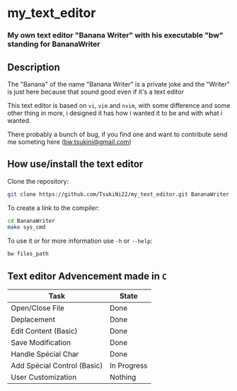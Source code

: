 # my_text_editor
### My own text editor "Banana Writer" with his executable "bw" standing for BananaWriter
## Description

The "Banana" of the name "Banana Writer" is a private joke and the "Writer" is just here because that sound good even if it's a text editor

This text editor is based on `vi`, `vim` and `nvim`, with some difference and some other thing in more, i designed it has how i wanted it to be and with what i wanted.

There probably a bunch of bug, if you find one and want to contribute send me someting here (bw.tsukini@gmail.com)

## How use/install the text editor
Clone the repository:
```sh
git clone https://github.com/TsukiNi22/my_text_editor.git BananaWriter
```

To create a link to the compiler:
```sh
cd BananaWriter
make sys_cmd
```

To use it or for more information use `-h` or `--help`:
```sh
bw files_path
```

## Text editor Advencement made in `C`

| Task                        | State       |
| --------------------------- | ----------- |
| Open/Close File             | Done        |
| Deplacement                 | Done        |
| Edit Content (Basic)        | Done        |
| Save Modification           | Done        |
| Handle Spécial Char         | Done        |
| Add Spécial Control (Basic) | In Progress |
| User Customization          | Nothing     |
